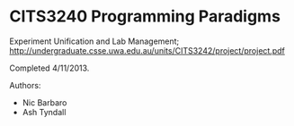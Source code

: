 CITS3240 Programming Paradigms
========

Experiment Unification and Lab Management; http://undergraduate.csse.uwa.edu.au/units/CITS3242/project/project.pdf

Completed 4/11/2013.

Authors:
 * Nic Barbaro
 * Ash Tyndall
